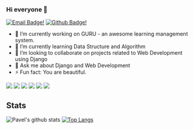 ### Hi everyone 👋

[![Email Badge!](https://img.shields.io/badge/-Mail-white?style=flat-square&logo=gmail)](mailto:vishalpandeynits@gmail.com)
[![Github Badge!](https://img.shields.io/badge/-vishalpandeyvip-gold?style=flat-square&logo=github&logoColor=black&link=https://github.com/vishalpandeyvip/)](https://www.github.com/vishalpandeyvip/)

- 🔭 I’m currently working on GURU - an awesome learning management system.
- 🌱 I’m currently learning Data Structure and Algorithm
- 👯 I’m looking to collaborate on projects related to Web Development using Django
- 💬 Ask me about Django and Web Development
- ⚡ Fun fact: You are beautiful.

![](https://img.shields.io/badge/Code-C%2b%2b-informational?style=flat-square&logo=c%2b%2b&logoColor=white&color=blue)
![](https://img.shields.io/badge/Code-JavaScript-informational?style=flat-square&logo=javascript&logoColor=white&color=blue) 
![](https://img.shields.io/badge/Code-Python-informational?style=flat-square&logo=python&logoColor=white&color=blue) 
![](https://img.shields.io/badge/Tools-sqlite-informational?style=flat-square&logo=sqlite&logoColor=white&color=blue)
![](https://img.shields.io/badge/Tools-vue-informational?style=flat-square&logo=vue&logoColor=vue&color=blue)
![](https://img.shields.io/badge/Tools-django-informational?style=flat-square&logo=django&logoColor=white&color=blue)

## Stats
![Pavel's github stats](https://github-readme-stats.vercel.app/api?username=vishalpandeyvip&count_private=true&how_icons=true&include_all_commits=true&hide=contribs&theme=default)
[![Top Langs](https://github-readme-stats.vercel.app/api/top-langs/?username=vishalpandeyvip&count_private=true&layout=compact&langs_count=6&include_all_commits=true&theme=default)](https://github.com/vishalpandeyvip/vishalpandeyvip)
